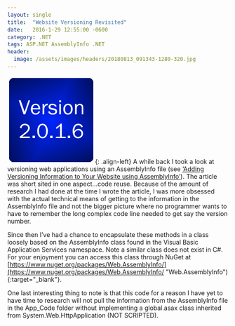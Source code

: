 ```yaml
---
layout: single
title:  "Website Versioning Revisited"
date:   2016-1-29 12:55:00 -0600
category: .NET
tags: ASP.NET AssemblyInfo .NET
header:
  image: /assets/images/headers/20180813_091343-1280-320.jpg
---
```


![Image](/assets/images/posts/Website-Versioning-Revisited-Version-2.0.1.6.png "Version 2.0.1.6"){: .align-left} A while back I took a look at versioning web applications using an AssemblyInfo file (see [‘Adding Versioning Information to Your Website using AssemblyInfo’](/.net/adding-versioning-information-to-your-website-using-assemblyinfo "Adding Versioning Information to Your Website using AssemblyInfo")).  The article was short sited in one aspect…code reuse.  Because of the amount of research I had done at the time I wrote the article, I was more obsessed with the actual technical means of getting to the information in the AssemblyInfo file and not the bigger picture where no programmer wants to have to remember the long complex code line needed to get say the version number.

Since then I’ve had a chance to encapsulate these methods in a class loosely based on the AssemblyInfo class found in the Visual Basic Application Services namespace.  Note a similar class does not exist in C#.  For your enjoyment you can access this class through NuGet at [https://www.nuget.org/packages/Web.AssemblyInfo/](https://www.nuget.org/packages/Web.AssemblyInfo/ "Web.AssemblyInfo"){:target="_blank"}.

One last interesting thing to note is that this code for a reason I have yet to have time to research will not pull the information from the AssemblyInfo file in the App_Code folder without implementing a global.asax class inherited from System.Web.HttpApplication (NOT SCRIPTED).